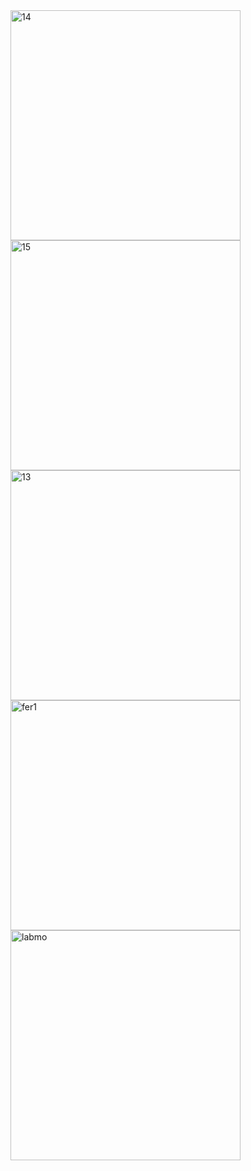 <img width="368" alt="14" src="https://user-images.githubusercontent.com/49156359/121806461-c3022300-cc71-11eb-9e08-0f5fc98fd818.png">
<img width="368" alt="15" src="https://user-images.githubusercontent.com/49156359/121806464-c4cbe680-cc71-11eb-9c41-310cae5cc006.png">
<img width="368" alt="13" src="https://user-images.githubusercontent.com/49156359/121806465-c695aa00-cc71-11eb-91ca-7921634238b0.png">
<img width="368" alt="fer1" src="https://user-images.githubusercontent.com/49156359/121806469-c8f80400-cc71-11eb-93bb-dcb6ccd42cc8.png">
<img width="368" alt="labmo" src="https://user-images.githubusercontent.com/49156359/121806475-cac1c780-cc71-11eb-9ca4-6bc0ec6cd944.png">
